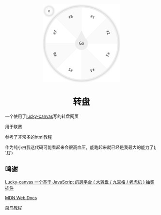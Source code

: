 <div align="center">
      <img src="./img/icon.png" width="256" alt="icon" />
	  <h1>转盘</h1>
</div>

一个使用了[lucky-canvas](https://github.com/buuing/lucky-canvas)写的转盘网页

用于联赛

参考了非常多的html教程

作为纯小白我这代码可能看起来会很高血压，能跑起来就已经是我最大的能力了(;´Д`)

## 鸣谢

[Lucky-canvas 一个基于 JavaScript 的跨平台 ( 大转盘 / 九宫格 / 老虎机 ) 抽奖插件](https://github.com/buuing/lucky-canvas)

[MDN Web Docs](https://developer.mozilla.org/zh-CN/)

[菜鸟教程](https://www.runoob.com/)

